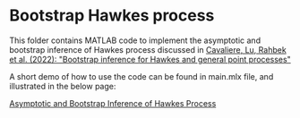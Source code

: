 # Bootstrap Hawkes process

This folder contains MATLAB code to implement the asymptotic and bootstrap inference of Hawkes process discussed in 
<a href="https://protect-au.mimecast.com/s/VePMC1WLPxcpMZK08cp0GI9?domain=authors.elsevier.com">Cavaliere, Lu, Rahbek et al. (2022): "Bootstrap inference for Hawkes and general point processes"</a>

A short demo of how to use the code can be found in main.mlx file, and illustrated in the below page:

<a href="https://sites.google.com/view/luye/clrs-2022-illustration">Asymptotic and Bootstrap Inference of Hawkes Process</a>


